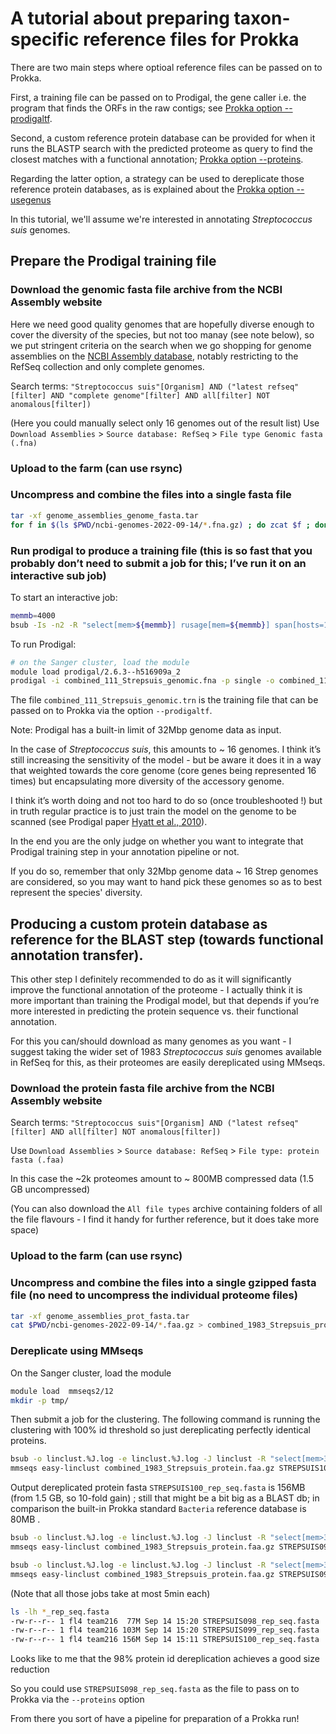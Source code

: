 # A tutorial about preparing taxon-specific reference files for Prokka

There are two main steps where optioal reference files can be passed on to Prokka.

First, a training file can be passed on to Prodigal, the gene caller i.e. the program that finds the ORFs in the raw contigs; see [Prokka option --prodigaltf](https://github.com/tseemann/prokka#option---prodigaltf).

Second, a custom reference protein database can be provided for when it runs the BLASTP search with the predicted proteome as query to find the closest matches with a functional annotation; [Prokka option --proteins](https://github.com/tseemann/prokka#option---proteins).

Regarding the latter option, a strategy can be used to dereplicate those reference protein databases, as is explained about the [Prokka option --usegenus](https://github.com/tseemann/prokka#the-genus-databases)

In this tutorial, we'll assume we're interested in annotating _Streptococcus suis_ genomes.

## Prepare the Prodigal training file
### Download the genomic fasta file archive from the NCBI Assembly website

Here we need good quality genomes that are hopefully diverse enough to cover the diversity of the species, but not too manay (see note below), so we put stringent criteria on the search when we go shopping for genome assemblies on the [NCBI Assembly database](https://www.ncbi.nlm.nih.gov/assembly), notably restricting to the RefSeq collection and only complete genomes.

Search terms: `"Streptococcus suis"[Organism] AND ("latest refseq"[filter] AND "complete genome"[filter] AND all[filter] NOT anomalous[filter])`

(Here you could manually select only 16 genomes out of the result list)
Use `Download Assemblies` > `Source database: RefSeq` > `File type Genomic fasta (.fna)`

### Upload to the farm (can use rsync)

### Uncompress and combine the files into a single fasta file
```sh
tar -xf genome_assemblies_genome_fasta.tar
for f in $(ls $PWD/ncbi-genomes-2022-09-14/*.fna.gz) ; do zcat $f ; done > combined_111_Strepsuis_genomic.fna
```

### Run prodigal to produce a training file (this is so fast that you probably don’t need to submit a job for this; I’ve run it on an interactive sub job)

To start an interactive job:
```sh
memmb=4000
bsub -Is -n2 -R "select[mem>${memmb}] rusage[mem=${memmb}] span[hosts=1]" -M${memmb} bash
```

To run Prodigal:
```sh
# on the Sanger cluster, load the module
module load prodigal/2.6.3--h516909a_2
prodigal -i combined_111_Strepsuis_genomic.fna -p single -o combined_111_Strepsuis_genomic -t combined_111_Strepsuis_genomic.trn
```
The file `combined_111_Strepsuis_genomic.trn` is the training file that can be passed on to Prokka via the option `--prodigaltf`.

Note: Prodigal has a built-in limit of 32Mbp genome data as input.

In the case of _Streptococcus suis_, this amounts to ~ 16 genomes. I think it’s still increasing the sensitivity of the model - but be aware it does it in a way that weighted towards the core genome (core genes being represented 16 times) but encapsulating more diversity of the accessory genome.

I think it’s worth doing and not too hard to do so (once troubleshooted !) but in truth regular practice is to just train the model on the genome to be scanned (see Prodigal paper [Hyatt et al., 2010](https://doi.org/10.1186/1471-2105-11-119)). 

In the end you are the only judge on whether you want to integrate that Prodigal training step in your annotation pipeline or not. 

If you do so, remember that only 32Mbp genome data ~ 16 Strep genomes are considered, so you may want to hand pick these genomes so as to best represent the species' diversity.


## Producing a custom protein database as reference for the BLAST step (towards functional annotation transfer).

This other step I definitely recommended to do as it will significantly improve the functional annotation of the proteome - I actually think it is more important than training the Prodigal model, but that depends if you’re more interested in predicting the protein sequence vs. their functional annotation.

For this you can/should download as many genomes as you want - I suggest taking the wider set of 1983 _Streptococcus suis_ genomes available in RefSeq for this, as their proteomes are easily dereplicated using MMseqs.

### Download the protein fasta file archive from the NCBI Assembly website

Search terms: `"Streptococcus suis"[Organism] AND ("latest refseq"[filter] AND all[filter] NOT anomalous[filter])`

Use `Download Assemblies` > `Source database: RefSeq` > `File type: protein fasta (.faa)`

In this case the ~2k proteomes amount to ~ 800MB compressed data (1.5 GB uncompressed)

(You can also download the `All file types` archive containing folders of all the file flavours - I find it handy for further reference, but it does take more space)

### Upload to the farm (can use rsync)

### Uncompress and combine the files into a single gzipped fasta file (no need to uncompress the individual proteome files)
```sh
tar -xf genome_assemblies_prot_fasta.tar
cat $PWD/ncbi-genomes-2022-09-14/*.faa.gz > combined_1983_Strepsuis_protein.faa.gz
```

### Dereplicate using MMseqs

On the Sanger cluster, load the module
```sh
module load  mmseqs2/12
mkdir -p tmp/
```
Then submit a job for the clustering. The following command is running the clustering with 100% id threshold so just dereplicating perfectly identical proteins.
```sh
bsub -o linclust.%J.log -e linclust.%J.log -J linclust -R "select[mem>32000] rusage[mem=32000] span[hosts=1]" -M32000 -n 8 -q long \
mmseqs easy-linclust combined_1983_Strepsuis_protein.faa.gz STREPSUIS100 tmp --min-seq-id 1.0 --min-aln-len 2 --threads 8
```
Output dereplicated protein fasta `STREPSUIS100_rep_seq.fasta` is 156MB (from 1.5 GB, so 10-fold gain) ; still that might be a bit big as a BLAST db; in comparison the built-in Prokka standard `Bacteria` reference database is 80MB .

```sh
bsub -o linclust.%J.log -e linclust.%J.log -J linclust -R "select[mem>32000] rusage[mem=32000] span[hosts=1]" -M32000 -n 8 -q long \
mmseqs easy-linclust combined_1983_Strepsuis_protein.faa.gz STREPSUIS099 tmp --min-seq-id 0.99 --min-aln-len 2 --threads 8

bsub -o linclust.%J.log -e linclust.%J.log -J linclust -R "select[mem>32000] rusage[mem=32000] span[hosts=1]" -M32000 -n 8 -q long \
mmseqs easy-linclust combined_1983_Strepsuis_protein.faa.gz STREPSUIS098 tmp --min-seq-id 0.98 --min-aln-len 2 --threads 8
```
(Note that all those jobs take at most 5min each)

```sh
ls -lh *_rep_seq.fasta
-rw-r--r-- 1 fl4 team216  77M Sep 14 15:20 STREPSUIS098_rep_seq.fasta
-rw-r--r-- 1 fl4 team216 103M Sep 14 15:20 STREPSUIS099_rep_seq.fasta
-rw-r--r-- 1 fl4 team216 156M Sep 14 15:11 STREPSUIS100_rep_seq.fasta
```

Looks like to me that the 98% protein id dereplication achieves a good size reduction

So you could use `STREPSUIS098_rep_seq.fasta` as the file to pass on to Prokka via the `--proteins` option

From there you sort of have a pipeline for preparation of a Prokka run!


